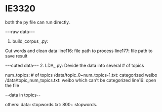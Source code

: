 # IE3320

both the py file can run directly.

---raw data---
1. build_corpus_.py:

Cut words and clean data
line116: file path to process
line177: file path to save result

---cuted data---
2. LDA_.py:
Devide the data into several \# of topics


num_topics: \# of topics
/data/topic_0~num_topics-1.txt: categorized weibo
/data/topic_num_topics.txt: weibo which can't be categorized
line16: open the file

--data in topics--

others:
data:
stopwords.txt: 800+ stopwords.
